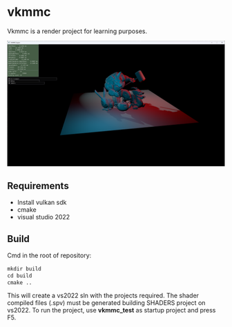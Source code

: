 # vkmmc
Vkmmc is a render project for learning purposes.

![img](/readme_image.png)

## Requirements
* Install vulkan sdk
* cmake
* visual studio 2022
## Build
Cmd in the root of repository:
```
mkdir build
cd build
cmake ..
```
This will create a vs2022 sln with the projects required.
The shader compiled files (.spv) must be generated building SHADERS project on vs2022.
To run the project, use **vkmmc_test** as startup project and press F5.
